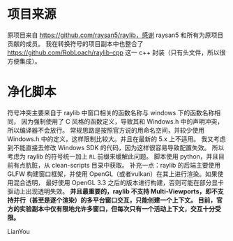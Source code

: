 # 项目来源
原项目来自 https://github.com/raysan5/raylib，感谢 raysan5 和所有为原项目贡献的成员。
我在转换符号的项目副本中也整合了 https://github.com/RobLoach/raylib-cpp 这一 c++ 封装（只有头文件，所以很方便集成）。

# 净化脚本
符号冲突主要来自于 raylib 中窗口相关的函数名称与 windows 下的函数名称相同，
因为强制使用了 C 风格的函数定义，导致其和 Windows.h 中的声明冲突，所以编译器不会放行。
常规思路是按照官方说的用命名空间，并较少使用 Windows.h 中的定义，这样限制比较大。并且在最新的 5.x 上不适用。
我又考虑到不能直接去修改 Windows SDK 的代码，因为这样很容易导致配置失效。
所以考虑为 raylib 的符号统一加上 `RL` 前缀来缓解此问题。
脚本使用 python，并且目前有点肮脏，从 clean-scripts 目录中获取。
补充一点：raylib 的后端主要使用 GLFW 构建窗口框架，并使用 OpenGL（或者vulkan）在其上进行渲染。如果使用混合透明，
最好使用 OpenGL 3.3 之后的版本进行构建，否则可能在部分显卡驱动上出现透明失效。
**并且最重要的，raylib 不支持 Multi-Viewports，即不支持并行（甚至是逐个渲染）的多平台窗口交互，只能创建一个上下文。
目前，官方的实验副本中仅有限地允许多窗口，但每次只有一个活动上下文，交互十分受限。**

LianYou
